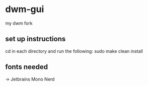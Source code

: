 # dwm-gui
my dwm fork
## set up instructions
cd in each directory and run the following:
sudo make clean install
## fonts needed
-> Jetbrains Mono Nerd
